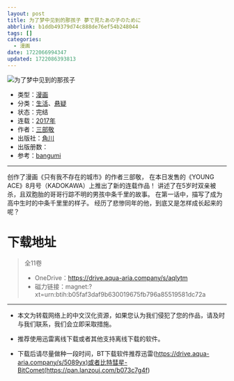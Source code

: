 ```yaml
---
layout: post
title: 为了梦中见到的那孩子 夢で見たあの子のために
abbrlink: b1ddb49379d74c888de76ef54b248044
tags: []
categories:
  - 漫画
date: 1722066994347
updated: 1722086393813
---
```


![为了梦中见到的那孩子](https://tgimg.20000207.xyz/file/04cbd04544c3c583f9114.jpg)

- 类型：[漫画](/index.php/category/漫画)
- 分类：[生活](/index.php/category/生活)、[悬疑](/index.php/category/悬疑)
- 状态：完结
- 连载：[2017年](/index.php/category/2017年)
- 作者：[三部敬](/index.php/category/三部敬)
- 出版社：[角川](/index.php/category/角川)
- 出版册数：
- 参考：[bangumi](https://bangumi.tv/subject/218809)

***

创作了漫画《只有我不存在的城市》的作者三部敬，
在本日发售的《YOUNG ACE》8月号（KADOKAWA）上推出了新的连载作品！
讲述了在5岁时双亲被杀，且双胞胎的哥哥行踪不明的男孩中条千里的故事。
在第一话中，描写了成为高中生时的中条千里里的样子。
经历了悲惨同年的他，到底又是怎样成长起来的呢？

# 下载地址

> 全11卷
>
> - OneDrive：<https://drive.aqua-aria.company/s/aqlytm>
> - 磁力链接：magnet:?xt=urn:btih:b05faf3daf9b630019675fb796a85519581dc72a

***

- 本文为转载网络上的中文汉化资源，如果您认为我们侵犯了您的作品，请及时与我们联系，我们会立即采取措施。

- 推荐使用迅雷离线下载或者其他支持离线下载的软件。

- 下载后请尽量做种一段时间，BT下载软件推荐迅雷(<https://drive.aqua-aria.company/s/5089yx)或者比特彗星-BitComet(https://pan.lanzouj.com/b073c7g4f>)
